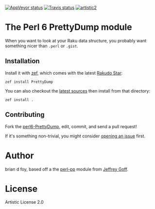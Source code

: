 [![AppVeyor status](https://ci.appveyor.com/api/projects/status/m7fjcqjmoue0wssu?svg=true)](https://ci.appveyor.com/project/briandfoy/perl6-prettydump) [![Travis status](https://travis-ci.org/briandfoy/perl6-PrettyDump.svg?branch=master)](https://travis-ci.org/briandfoy/perl6-PrettyDump) [![artistic2](https://img.shields.io/badge/license-Artistic%202.0-blue.svg?style=flat)](https://opensource.org/licenses/Artistic-2.0)

# The Perl 6 PrettyDump module

When you want to look at your Raku data structure, you probably want
something nicer than `.perl` or `.gist`.



## Installation

Install it with [zef](https://github.com/ugexe/zef), which comes with
the latest [Rakudo Star](http://rakudo.org/how-to-get-rakudo/):

	zef install PrettyDump

You can also checkout the [latest sources](https://github.com/briandfoy/perl6-PrettyDump) then install from that directory:

	zef install .

## Contributing

Fork the [perl6-PrettyDump](https://github.com/briandfoy/perl6-PrettyDump), edit, commit, and send a pull request!

If it's something non-trivial, you might consider [opening an issue](https://github.com/briandfoy/perl6-PrettyDump/issues) first.

# Author

brian d foy, based off a the [perl-pp](https://github.com/drforr/perl6-pp) module from
[Jeffrey Goff](https://github.com/drforr/).

# License

Artistic License 2.0
